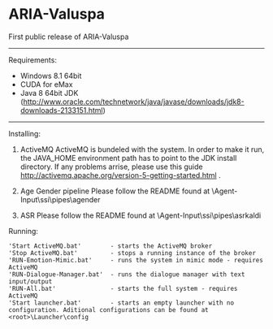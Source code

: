 # ARIA-Valuspa

First public release of ARIA-Valuspa

------------------------------------

Requirements:
 - Windows 8.1 64bit
 - CUDA for eMax
 - Java 8 64bit JDK (http://www.oracle.com/technetwork/java/javase/downloads/jdk8-downloads-2133151.html)
 
 
------------------------------------

Installing:

1. ActiveMQ
	ActiveMQ is bundeled with the system. In order to make it run, the JAVA_HOME environment path has to point to the JDK install directory.
	If any problems arrise, please use this guide http://activemq.apache.org/version-5-getting-started.html .
	
2. Age Gender pipeline
	Please follow the README found at <root>\Agent-Input\ssi\pipes\agender
	
3. ASR
	Please follow the README found at <root>\Agent-Input\ssi\pipes\asrkaldi
	

Running:

	'Start ActiveMQ.bat'        - starts the ActiveMQ broker
	'Stop ActiveMQ.bat'         - stops a running instance of the broker
	'RUN-Emotion-Mimic.bat'     - runs the system in mimic mode - requires ActiveMQ
	'RUN-Dialogue-Manager.bat'  - runs the dialogue manager with text input/output
	'RUN-All.bat'               - starts the full system - requires ActiveMQ
	'Start launcher.bat'        - starts an empty launcher with no configuration. Aditional configurations can be found at <root>\Launcher\config